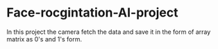 # Face-rocgintation-AI-project
In this project the camera fetch the data and save it in the form of array matrix as  0's and 1's form.
